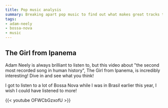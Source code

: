 ```yaml
---
title: Pop music analysis
summary: Breaking apart pop music to find out what makes great tracks tick.
tags:
- adam-neely
- bossa-nova
- music
---
```

## The Girl from Ipanema

Adam Neely is always brilliant to listen to, but this video about "the second most recorded song in human history", The Girl from Ipanema, is incredibly interesting! Dive in and see what you think!

I got to listen to a lot of Bossa Nova while I was in Brasil earlier this year, I wish I could have listened to more!

{{< youtube OFWCbGzxofU >}}
